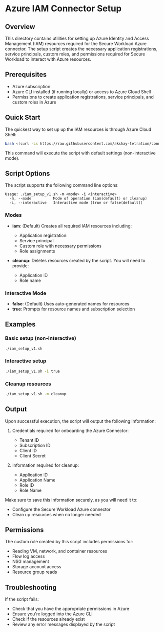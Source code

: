 # Azure IAM Connector Setup

## Overview
This directory contains utilities for setting up Azure Identity and Access Management (IAM) resources required for the Secure Workload Azure connector. The setup script creates the necessary application registrations, service principals, custom roles, and permissions required for Secure Workload to interact with Azure resources.

## Prerequisites
- Azure subscription
- Azure CLI installed (if running locally) or access to Azure Cloud Shell
- Permissions to create application registrations, service principals, and custom roles in Azure

## Quick Start
The quickest way to set up up the IAM resources is through Azure Cloud Shell:

```bash
bash <(curl -Ls https://raw.githubusercontent.com/akshay-tetration/connectors/main/azure/iam_setup_v1.sh)
```

This command will execute the script with default settings (non-interactive mode).

## Script Options
The script supports the following command line options:

```
Usage: ./iam_setup_v1.sh -m <mode> -i <interactive>
  -m, --mode          Mode of operation (iam(default) or cleanup)
  -i, --interactive   Interactive mode (true or false(default))
```

### Modes
- **iam**: (Default) Creates all required IAM resources including:
  - Application registration
  - Service principal
  - Custom role with necessary permissions
  - Role assignments

- **cleanup**: Deletes resources created by the script. You will need to provide:
  - Application ID
  - Role name

### Interactive Mode
- **false**: (Default) Uses auto-generated names for resources
- **true**: Prompts for resource names and subscription selection

## Examples

### Basic setup (non-interactive)
```bash
./iam_setup_v1.sh
```

### Interactive setup
```bash
./iam_setup_v1.sh -i true
```

### Cleanup resources
```bash
./iam_setup_v1.sh -m cleanup
```

## Output
Upon successful execution, the script will output the following information:

1. Credentials required for onboarding the Azure Connector:
   - Tenant ID
   - Subscription ID
   - Client ID
   - Client Secret

2. Information required for cleanup:
   - Application ID
   - Application Name
   - Role ID
   - Role Name

Make sure to save this information securely, as you will need it to:
- Configure the Secure Workload Azure connector
- Clean up resources when no longer needed

## Permissions
The custom role created by this script includes permissions for:
- Reading VM, network, and container resources
- Flow log access
- NSG management
- Storage account access
- Resource group reads

## Troubleshooting
If the script fails:
- Check that you have the appropriate permissions in Azure
- Ensure you're logged into the Azure CLI
- Check if the resources already exist
- Review any error messages displayed by the script
